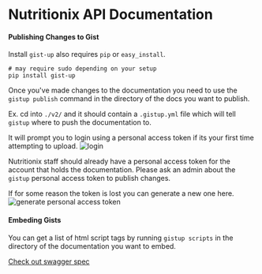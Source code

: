 Nutritionix API Documentation
=============================

#### Publishing Changes to Gist

Install `gist-up` also requires `pip` or `easy_install`.
```
# may require sudo depending on your setup
pip install gist-up
```

Once you've made changes to the documentation you need to use the `gistup publish` command in the directory of the docs you want to publish.

Ex. cd into `./v2/` and it should contain a `.gistup.yml` file which will tell `gistup` where to push the documentation to.

It will prompt you to login using a personal access token if its your first time attempting to upload.
![login](http://take.ms/FR8HZ)


Nutritionix staff should already have a personal access token for the account that holds the documentation. Please ask an admin about the `gistup` personal access token to publish changes.

If for some reason the token is lost you can generate a new one here.
![generate personal access token](http://take.ms/R4DR2)


#### Embeding Gists

You can get a list of html script tags by running `gistup scripts` in the directory of the documentation you want to embed.

[Check out swagger spec][1]

[1]: https://github.com/swagger-api/swagger-spec/blob/master/versions/2.0.md